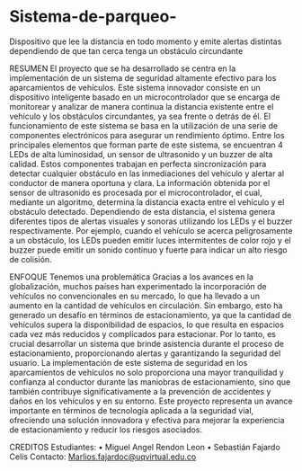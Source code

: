 # Sistema-de-parqueo-
Dispositivo que lee la distancia en todo momento y emite alertas distintas dependiendo de que tan cerca tenga un obstáculo circundante 

RESUMEN 
El proyecto que se ha desarrollado se centra en la implementación de un sistema de seguridad altamente efectivo para los aparcamientos de vehículos. Este sistema innovador consiste en un dispositivo inteligente basado en un microcontrolador que se encarga de monitorear y analizar de manera continua la distancia existente entre el vehículo y los obstáculos circundantes, ya sea frente o detrás de él.
El funcionamiento de este sistema se basa en la utilización de una serie de componentes electrónicos para asegurar un rendimiento óptimo. Entre los principales elementos que forman parte de este sistema, se encuentran 4 LEDs de alta luminosidad, un sensor de ultrasonido y un buzzer de alta calidad. Estos componentes trabajan en perfecta sincronización para detectar cualquier obstáculo en las inmediaciones del vehículo y alertar al conductor de manera oportuna y clara.
La información obtenida por el sensor de ultrasonido es procesada por el microcontrolador, el cual, mediante un algoritmo, determina la distancia exacta entre el vehículo y el obstáculo detectado. Dependiendo de esta distancia, el sistema genera diferentes tipos de alertas visuales y sonoras utilizando los LEDs y el buzzer respectivamente. Por ejemplo, cuando el vehículo se acerca peligrosamente a un obstáculo, los LEDs pueden emitir luces intermitentes de color rojo y el buzzer puede emitir un sonido continuo y fuerte para indicar un alto riesgo de colisión.

ENFOQUE
Tenemos una problemática Gracias a los avances en la globalización, muchos países han experimentado la incorporación de vehículos no convencionales en su mercado, lo que ha llevado a un aumento en la cantidad de vehículos en circulación. Sin embargo, esto ha generado un desafío en términos de estacionamiento, ya que la cantidad de vehículos supera la disponibilidad de espacios, lo que resulta en espacios cada vez más reducidos y complicados para estacionar.
Por lo tanto, es crucial desarrollar un sistema que brinde asistencia durante el proceso de estacionamiento, proporcionando alertas y garantizando la seguridad del usuario.
La implementación de este sistema de seguridad en los aparcamientos de vehículos no solo proporciona una mayor tranquilidad y confianza al conductor durante las maniobras de estacionamiento, sino que también contribuye significativamente a la prevención de accidentes y daños en los vehículos y en su entorno. Este proyecto representa un avance importante en términos de tecnología aplicada a la seguridad vial, ofreciendo una solución innovadora y efectiva para mejorar la experiencia de estacionamiento y reducir los riesgos asociados.

CREDITOS
Estudiantes: 
• Miguel Angel Rendon Leon
• Sebastián Fajardo Celis
Contacto: Marlios.fajardoc@uqvirtual.edu.co
   
